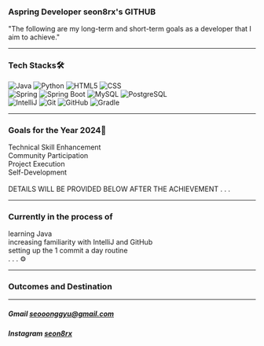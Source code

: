 <div align=left>
  <h3> Aspring Developer seon8rx's GITHUB</h3>
  <p>"The following are my long-term and short-term goals as a developer that I aim to achieve."</p>

---
### Tech Stacks🛠
![Java](https://img.shields.io/badge/java-007396?style=for-the-badge&logo=java&logoColor=white)
![Python](https://img.shields.io/badge/python-3776AB?style=for-the-badge&logo=python&logoColor=white)
![HTML5](https://img.shields.io/badge/html5-E34F26?style=for-the-badge&logo=html5&logoColor=white)
![CSS](https://img.shields.io/badge/css-1572B6?style=for-the-badge&logo=css3&logoColor=white)<br>
![Spring](https://img.shields.io/badge/spring-6DB33F?style=for-the-badge&logo=spring&logoColor=white)
![Spring Boot](https://img.shields.io/badge/springboot-6DB33F?style=for-the-badge&logo=springboot&logoColor=white)
![MySQL](https://img.shields.io/badge/MySQL-4479A1?style=for-the-badge&logo=MySQL&logoColor=white)
![PostgreSQL](https://img.shields.io/badge/PostgreSQL-4169E1?style=for-the-badge&logo=PostgreSQL&logoColor=white)<br>
![IntelliJ](https://img.shields.io/badge/IntelliJ%20IDEA-000000?style=for-the-badge&logo=intellijidea&logoColor=white")
![Git](https://img.shields.io/badge/git-F05032?style=for-the-badge&logo=git&logoColor=white)
![GitHub](https://img.shields.io/badge/github-181717?style=for-the-badge&logo=github&logoColor=white)
![Gradle](https://img.shields.io/badge/gradle-02303A?style=for-the-badge&logo=gradle&logoColor=white)

---

### Goals for the Year 2024🚀
Technical Skill Enhancement<br>
Community Participation<br>
Project Execution<br>
Self-Development<br><br>
DETAILS WILL BE PROVIDED BELOW AFTER THE ACHIEVEMENT . . .

---

### Currently in the process of
learning Java<br>
increasing familiarity with IntelliJ and GitHub<br>
setting up the 1 commit a day routine<br>
. . . ⚙

---

### Outcomes and Destination

---


  <h5>Gmail <a href="mailto:seooonggyu@gmail.com">seooonggyu@gmail.com</a></h5>
  <h5>Instagram <a href="https://www.instagram.com/seon8rx/">seon8rx</a></h5>


</div>
